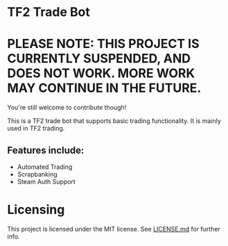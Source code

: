 # TF2 Trade Bot 

# PLEASE NOTE: THIS PROJECT IS CURRENTLY SUSPENDED, AND DOES NOT WORK. MORE WORK MAY CONTINUE IN THE FUTURE.
You're still welcome to contribute though!

This is a TF2 trade bot that supports basic trading functionality. It is mainly used in TF2 trading.

## Features include:
* Automated Trading
* Scrapbanking
* Steam Auth Support

# Licensing
This project is licensed under the MIT license. See [LICENSE.md](https://github.com/yayes2/TF2TradeBot/blob/master/LICENSE.md) for further info.
